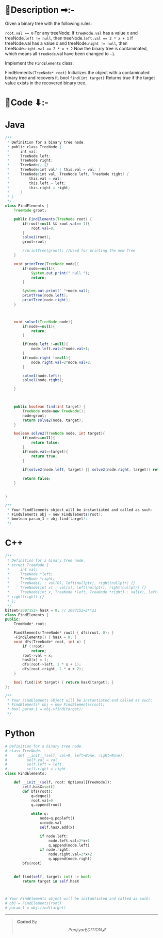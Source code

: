 # 📍Description ➡:-
<!-- Describe your first thoughts on how to solve this problem. -->
Given a binary tree with the following rules:

`root.val == 0`
For any treeNode:
If `treeNode.val` has a value x and treeNode.`left != null`, then treeNode.`left.val == 2 * x + 1`
If treeNode.val has a value x and treeNode.`right != null`, then treeNode.`right.val == 2 * x + 2`
Now the binary tree is contaminated, which means all `treeNode`.val have been changed to `-1`.

Implement the `FindElements` class:

FindElements`(TreeNode* root)` Initializes the object with a contaminated binary tree and recovers it.
bool `find(int target)` Returns true if the target value exists in the recovered binary tree.


# 📝Code ⬇:-



# Java
```java []
/**
 * Definition for a binary tree node.
 * public class TreeNode {
 *     int val;
 *     TreeNode left;
 *     TreeNode right;
 *     TreeNode() {}
 *     TreeNode(int val) { this.val = val; }
 *     TreeNode(int val, TreeNode left, TreeNode right) {
 *         this.val = val;
 *         this.left = left;
 *         this.right = right;
 *     }
 * }
 */
class FindElements {
    TreeNode groot;

    public FindElements(TreeNode root) {
        if(root!=null && root.val==-1){
            root.val=0;                
        }
        solve1(root);   
        groot=root;  

        //printTree(groot); //Used for printing the new Tree
    }

    void printTree(TreeNode node){
        if(node==null){ 
            System.out.print(" null ");
            return;
        }

        System.out.print(" "+node.val);
        printTree(node.left);
        printTree(node.right);
    }



    void solve1(TreeNode node){
        if(node==null){
            return;
        }

        if(node.left !=null){
            node.left.val=2*node.val+1;                
        }
        if(node.right !=null){
            node.right.val=2*node.val+2;
        }

        solve1(node.left);
        solve1(node.right);

    }


    
    public boolean find(int target) {
        TreeNode node=new TreeNode();
        node=groot;
        return solve2(node, target);
    }

    boolean solve2(TreeNode node, int target){
        if(node==null){
            return false;
        }
        if(node.val==target){
            return true;
        }
        
        if(solve2(node.left, target) || solve2(node.right, target)) return true;

        return false;
    }  

  
}

/**
 * Your FindElements object will be instantiated and called as such:
 * FindElements obj = new FindElements(root);
 * boolean param_1 = obj.find(target);
 */

```

# C++
``` cpp []
/**
 * Definition for a binary tree node.
 * struct TreeNode {
 *     int val;
 *     TreeNode *left;
 *     TreeNode *right;
 *     TreeNode() : val(0), left(nullptr), right(nullptr) {}
 *     TreeNode(int x) : val(x), left(nullptr), right(nullptr) {}
 *     TreeNode(int x, TreeNode *left, TreeNode *right) : val(x), left(left),
 * right(right) {}
 * };
 */
bitset<2097152> hasX = 0; // 2097152=2**21
class FindElements {
public:
    TreeNode* root;

    FindElements(TreeNode* root) { dfs(root, 0); }
    ~FindElements() { hasX = 0; }
    void dfs(TreeNode* root, int x) {
        if (!root)
            return;
        root->val = x;
        hasX[x] = 1;
        dfs(root->left, 2 * x + 1);
        dfs(root->right, 2 * x + 2);
    }

    bool find(int target) { return hasX[target]; }
};

/**
 * Your FindElements object will be instantiated and called as such:
 * FindElements* obj = new FindElements(root);
 * bool param_1 = obj->find(target);
 */
```

# Python
``` python []
# Definition for a binary tree node.
# class TreeNode:
#     def __init__(self, val=0, left=None, right=None):
#         self.val = val
#         self.left = left
#         self.right = right
class FindElements:

    def __init__(self, root: Optional[TreeNode]):
        self.hasX=set()
        def bfs(root):
            q=deque()
            root.val=0
            q.append(root)

            while q:
                node=q.popleft()
                x=node.val
                self.hasX.add(x)

                if node.left:
                    node.left.val=2*x+1
                    q.append(node.left)
                if node.right:
                    node.right.val=2*x+2
                    q.append(node.right)
        bfs(root)
        

    def find(self, target: int) -> bool:
        return target in self.hasX
        


# Your FindElements object will be instantiated and called as such:
# obj = FindElements(root)
# param_1 = obj.find(target)    
```

---

>    **Coded** By $$Panjiyar EDITION 🖋  $$

               
